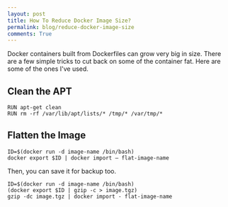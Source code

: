 ```yaml
---
layout: post
title: How To Reduce Docker Image Size?
permalink: blog/reduce-docker-image-size
comments: True
---
```


Docker containers built from Dockerfiles can grow very big in size. There are a few simple tricks to cut back on some of the container fat. Here are some of the ones I've used.

## Clean the APT

```
RUN apt-get clean
RUN rm -rf /var/lib/apt/lists/* /tmp/* /var/tmp/*
```

## Flatten the Image

```
ID=$(docker run -d image-name /bin/bash)
docker export $ID | docker import – flat-image-name
```

Then, you can save it for backup too.

```
ID=$(docker run -d image-name /bin/bash)
(docker export $ID | gzip -c > image.tgz)
gzip -dc image.tgz | docker import - flat-image-name
```
